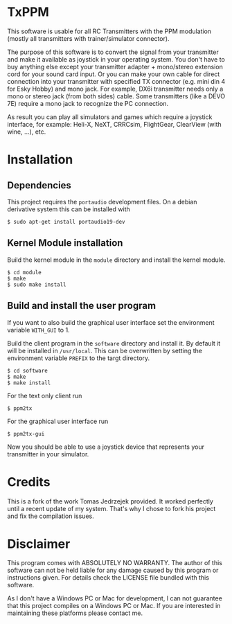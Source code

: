 # TxPPM

This software is usable for all RC Transmitters with the PPM modulation
(mostly all transmitters with trainer/simulator connector).

The purpose of this software is to convert the signal from your transmitter
and make it available as joystick in your operating system.
You don't have to buy anything else except your transmitter
adapter + mono/stereo extension cord for your sound card input.
Or you can make your own cable for direct connection into your transmitter
with specified TX connector (e.g. mini din 4 for Esky Hobby) and mono jack.
For example, DX6i transmitter needs only a mono or stereo jack (from both sides) cable. Some transmitters (like a DEVO 7E) require a mono jack to recognize the
PC connection.

As result you can play all simulators and games which require a joystick interface,
for example: Heli-X, NeXT, CRRCsim, FlightGear, ClearView (with wine, ...), etc.

# Installation

## Dependencies

This project requires the `portaudio` development files.
On a debian derivative system this can be installed with
```
$ sudo apt-get install portaudio19-dev
```

## Kernel Module installation

Build the kernel module in the `module` directory and install the kernel module.

```
$ cd module
$ make
$ sudo make install
```

## Build and install the user program

If you want to also build the graphical user interface set the environment variable `WITH_GUI` to 1.

Build the client program in the `software` directory and install it. By default
it will be installed in `/usr/local`. This can be overwritten by setting
the environment variable `PREFIX` to the targt directory.

```
$ cd software
$ make
$ make install
```

For the text only client run
```
$ ppm2tx
```

For the graphical user interface run
```
$ ppm2tx-gui
```

Now you should be able to use a joystick device that represents your transmitter in your simulator.

# Credits

This is a fork of the work Tomas Jedrzejek provided. It worked perfectly
until a recent update of my system. That's why I chose to fork his project and fix the compilation issues.

# Disclaimer

This program comes with ABSOLUTELY NO WARRANTY.
The author of this software can not be held liable for any damage caused by this program or instructions given.
For details check the LICENSE file bundled with this software.

As I don't have a Windows PC or Mac for development, I can not guarantee that this
project compiles on a Windows PC or Mac. If you are interested in maintaining these
platforms please contact me.
